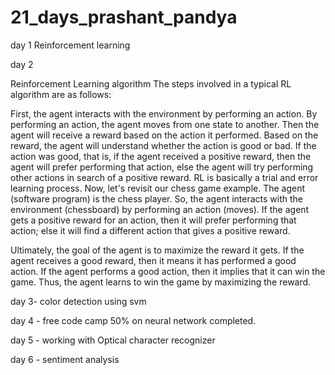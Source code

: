 # 21_days_prashant_pandya

day 1
Reinforcement learning

day 2


Reinforcement Learning algorithm
The steps involved in a typical RL algorithm are as follows:

First, the agent interacts with the environment by performing an action.
By performing an action, the agent moves from one state to another.
Then the agent will receive a reward based on the action it performed.
Based on the reward, the agent will understand whether the action is good or bad.
If the action was good, that is, if the agent received a positive reward, then the agent will prefer performing that action, else the agent will try performing other actions in search of a positive reward.
RL is basically a trial and error learning process. Now, let's revisit our chess game example. The agent (software program) is the chess player. So, the agent interacts with the environment (chessboard) by performing an action (moves). If the agent gets a positive reward for an action, then it will prefer performing that action; else it will find a different action that gives a positive reward.

Ultimately, the goal of the agent is to maximize the reward it gets. If the agent receives a good reward, then it means it has performed a good action. If the agent performs a good action, then it implies that it can win the game. Thus, the agent learns to win the game by maximizing the reward.

day 3- color detection using svm

day 4 - free code camp 50% on neural network completed.

day 5 - working with Optical character recognizer

day 6 - sentiment analysis 

